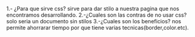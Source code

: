 1.- ¿Para que sirve css?
sirve para dar stilo a nuestra pagina que nos encontramos desarrollando.
2.-¿Cuales son las contras de no usar css?
 solo seria un documento sin stilos
 3.-¿Cuales son los beneficios?
 nos permite ahorrarar tiempo por que tiene varias tecnicas(border,color.etc).